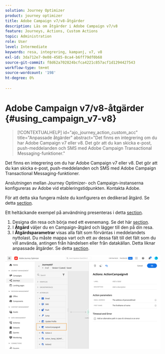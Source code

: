 ```yaml
---
solution: Journey Optimizer
product: journey optimizer
title: Adobe Campaign v7/v8-åtgärder
description: Läs om åtgärder i Adobe Campaign v7/v8
feature: Journeys, Actions, Custom Actions
topic: Administration
role: User
level: Intermediate
keywords: resa, integrering, kampanj, v7, v8
exl-id: 3da712e7-0e08-4585-8ca4-b6ff79df0b68
source-git-commit: f8d62a702824bcfca4221c857acf1d1294427543
workflow-type: tm+mt
source-wordcount: '198'
ht-degree: 0%

---
```


# Adobe Campaign v7/v8-åtgärder {#using_campaign_v7-v8}

>[!CONTEXTUALHELP]
>id="ajo_journey_action_custom_acc"
>title="Anpassade åtgärder"
>abstract="Det finns en integrering om du har Adobe Campaign v7 eller v8. Det gör att du kan skicka e-post, push-meddelanden och SMS med Adobe Campaign Transactional Messaging-funktioner."

Det finns en integrering om du har Adobe Campaign v7 eller v8. Det gör att du kan skicka e-post, push-meddelanden och SMS med Adobe Campaign Transactional Messaging-funktioner.

Anslutningen mellan Journey Optimizer- och Campaign-instanserna konfigureras av Adobe vid etableringstidpunkten. Kontakta Adobe.

För att detta ska fungera måste du konfigurera en dedikerad åtgärd. Se detta [section](../action/acc-action.md).

Ett heltäckande exempel på användning presenteras i detta [section](../building-journeys/ajo-ac.md).

1. Designa din resa och börja med ett evenemang. Se det här [section](../building-journeys/journey.md).
1. I **Åtgärd** väljer du en Campaign-åtgärd och lägger till den på din resa.
1. I **Åtgärdsparametrar** visas alla fält som förväntas i meddelandets nyttolast. Du måste mappa vart och ett av dessa fält till det fält som du vill använda, antingen från händelsen eller från datakällan. Detta liknar anpassade åtgärder. Se detta [section](../building-journeys/using-custom-actions.md).

![](assets/accintegration2.png)
